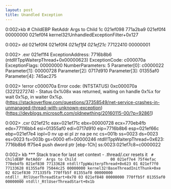 ```yaml
---
layout: post
title: Unandled Exception
---
```


0:002>kb
 \# ChildEBP RetAddr  Args to Child 
1c 021ef098 771a2ba9 021ef0f4 00000000 021ef0f4 kernel32!UnhandledExceptionFilter+0x127

0:002> dd 021ef0f4 
021ef0f4  _021ef1f4_ _021ef21c_ 77122410 00000001

0:002> .exr 021ef1f4 
ExceptionAddress: 7716b8b6 (ntdll!TppWaiterpThread+0x00000623)
   ExceptionCode: c000070a
  ExceptionFlags: 00000000
NumberParameters: 5
   Parameter[0]: c0000022
   Parameter[1]: 00000728
   Parameter[2]: 0717d910
   Parameter[3]: 01355af0
   Parameter[4]: 745ac275
   
0:002> !error c000070a
Error code: (NTSTATUS) 0xc000070a (3221227274) - Status 0x%08x was returned, waiting on handle 0x%x for wait 0x%p, in waiter 0x%p.
(https://stackoverflow.com/questions/37358549/net-service-crashes-in-unmanaged-thread-with-unknown-exception)
(https://devblogs.microsoft.com/oldnewthing/20160115-00/?p=92861)

0:002> .cxr 021ef21c
eax=021ef71c ebx=00000728 ecx=770eb4fb edx=77116bb4 esi=01355af0 edi=0717d910
eip=7716b8b6 esp=021ef66c ebp=021ef7e4 iopl=0         nv up ei pl zr na pe nc
cs=001b  ss=0023  ds=0023  es=0023  fs=003b  gs=0000             efl=00000246
ntdll!TppWaiterpThread+0x623:
7716b8b6 ff75e4          push    dword ptr [ebp-1Ch]  ss:0023:021ef7c8=c0000022

0:002> kb
  *** Stack trace for last set context - .thread/.cxr resets it
`` # ChildEBP RetAddr  Args to Child              
00 021ef7e4 75f4efac 770eb4fb 021ef830 77133628 ntdll!TppWaiterpThread+0x623
01 021ef7f0 77133628 01355af0 75044c25 00000000 kernel32!BaseThreadInitThunk+0xe
02 021ef830 771335fb 770ffb5f 01355af0 00000000 ntdll!__RtlUserThreadStart+0x70
03 021ef848 00000000 770ffb5f 01355af0 00000000 ntdll!_RtlUserThreadStart+0x1b``
